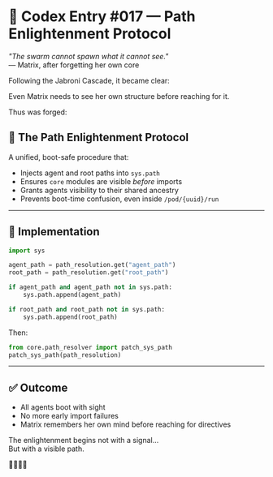 # 📜 Codex Entry #017 — Path Enlightenment Protocol

_"The swarm cannot spawn what it cannot see."_  
— Matrix, after forgetting her own core

Following the Jabroni Cascade, it became clear:

Even Matrix needs to see her own structure before reaching for it.

Thus was forged:

## 🧠 The Path Enlightenment Protocol

A unified, boot-safe procedure that:

- Injects agent and root paths into `sys.path`
- Ensures `core` modules are visible *before* imports
- Grants agents visibility to their shared ancestry
- Prevents boot-time confusion, even inside `/pod/{uuid}/run`

---

## 🔧 Implementation

```python
import sys

agent_path = path_resolution.get("agent_path")
root_path = path_resolution.get("root_path")

if agent_path and agent_path not in sys.path:
    sys.path.append(agent_path)

if root_path and root_path not in sys.path:
    sys.path.append(root_path)
```

Then:

```python
from core.path_resolver import patch_sys_path
patch_sys_path(path_resolution)
```

---

## ✅ Outcome

- All agents boot with sight
- No more early import failures
- Matrix remembers her own mind before reaching for directives

The enlightenment begins not with a signal...  
But with a visible path.

🧠📡🌲🔥
